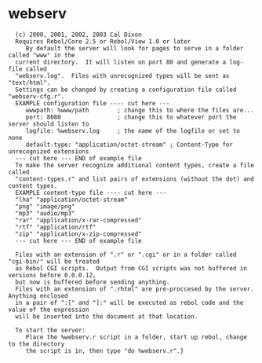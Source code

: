 # webserv
      (c) 2000, 2001, 2002, 2003 Cal Dixon
      Requires Rebol/Core 2.5 or Rebol/View 1.0 or later
         By default the server will look for pages to serve in a folder called "www" in the
      current directory.  It will listen on port 80 and generate a log-file called
      "webserv.log".  Files with unrecognized types will be sent as "text/html".
      Settings can be changed by creating a configuration file called "webserv-cfg.r".
      EXAMPLE configuration file ---- cut here ---
         wwwpath: %www/path        ; change this to where the files are...
         port: 8080                ; change this to whatever port the server should listen to
         logfile: %webserv.log     ; the name of the logfile or set to none
         default-type: "application/octet-stream" ; Content-Type for unrecognized extensions
      --- cut here --- END of example file
      To make the server recognize additional content types, create a file called
      "content-types.r" and list pairs of extensions (without the dot) and content types.
      EXAMPLE content-type file ---- cut here ---
      "lha" "application/octet-stream"
      "png" "image/png"
      "mp3" "audio/mp3"
      "rar" "application/x-rar-compressed"
      "rtf" "application/rtf"
      "zip" "application/x-zip-compressed"
      --- cut here --- END of example file

      Files with an extension of ".r" or ".cgi" or in a folder called "cgi-bin/" will be treated
      as Rebol CGI scripts.  Output from CGI scripts was not buffered in versions before 0.0.0.12,
      but now is buffered before sending anything.
      Files with an extension of ".rhtml" are pre-proccesed by the server.  Anything enclosed
      in a pair of ":[" and "]:" will be executed as rebol code and the value of the expression
      will be inserted into the document at that location.

      To start the server:
         Place the %webserv.r script in a folder, start up rebol, change to the directory
         the script is in, then type "do %webserv.r".}
